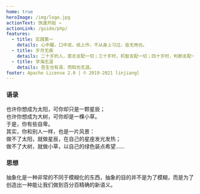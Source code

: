 ```yaml
---
home: true
heroImage: /img/logo.jpg
actionText: 快速开始 →
actionLink: /guide/php/
features:
  - title: 实践第一
    details: 心中醒，口中说，纸上作，不从身上习过，皆无用也。
  - title: 岁月无痕
    details: 二十岁的人，意志支配一切；三十岁时，机智支配一切；四十岁时，判断支配一切。
  - title: 学海无涯
    details: 吾生也有涯，而知也无涯。
footer: Apache License 2.0 | © 2019-2021 linjiangl
---
```


### 语录

<html>
也许你想成为太阳，可你却只是一颗星辰；<br/>
也许你想成为大树，可你却是一棵小草。<br/>
于是，你有些自卑。<br/>
其实，你和别人一样，也是一片风景：<br/>
做不了太阳，就做星辰，在自己的星座发光发热；<br/>
做不了大树，就做小草，以自己的绿色装点希望……
</html>

### 思想

<html>
抽象化是一种非常的不同于模糊化的东西，抽象的目的并不是为了模糊，而是为了创造出一种能让我们做到百分百精确的新语义。
</html>
